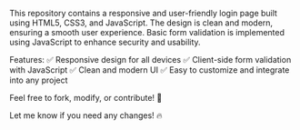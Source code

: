 This repository contains a responsive and user-friendly login page built using HTML5, CSS3, and JavaScript. The design is clean and modern, ensuring a smooth user experience. Basic form validation is implemented using JavaScript to enhance security and usability.

Features:
✅ Responsive design for all devices
✅ Client-side form validation with JavaScript
✅ Clean and modern UI
✅ Easy to customize and integrate into any project

Feel free to fork, modify, or contribute! 🚀

Let me know if you need any changes! 🔥
